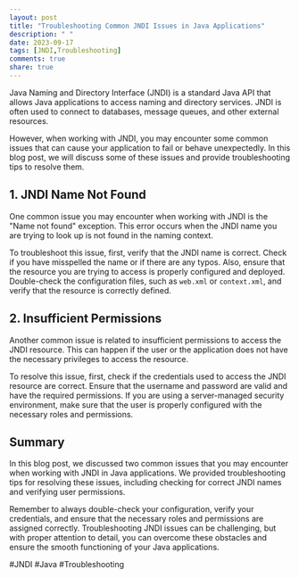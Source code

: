 ```yaml
---
layout: post
title: "Troubleshooting Common JNDI Issues in Java Applications"
description: " "
date: 2023-09-17
tags: [JNDI,Troubleshooting]
comments: true
share: true
---
```


Java Naming and Directory Interface (JNDI) is a standard Java API that allows Java applications to access naming and directory services. JNDI is often used to connect to databases, message queues, and other external resources.

However, when working with JNDI, you may encounter some common issues that can cause your application to fail or behave unexpectedly. In this blog post, we will discuss some of these issues and provide troubleshooting tips to resolve them.

## 1. JNDI Name Not Found

One common issue you may encounter when working with JNDI is the "Name not found" exception. This error occurs when the JNDI name you are trying to look up is not found in the naming context.

To troubleshoot this issue, first, verify that the JNDI name is correct. Check if you have misspelled the name or if there are any typos. Also, ensure that the resource you are trying to access is properly configured and deployed. Double-check the configuration files, such as `web.xml` or `context.xml`, and verify that the resource is correctly defined.

## 2. Insufficient Permissions

Another common issue is related to insufficient permissions to access the JNDI resource. This can happen if the user or the application does not have the necessary privileges to access the resource.

To resolve this issue, first, check if the credentials used to access the JNDI resource are correct. Ensure that the username and password are valid and have the required permissions. If you are using a server-managed security environment, make sure that the user is properly configured with the necessary roles and permissions.

## Summary

In this blog post, we discussed two common issues that you may encounter when working with JNDI in Java applications. We provided troubleshooting tips for resolving these issues, including checking for correct JNDI names and verifying user permissions.

Remember to always double-check your configuration, verify your credentials, and ensure that the necessary roles and permissions are assigned correctly. Troubleshooting JNDI issues can be challenging, but with proper attention to detail, you can overcome these obstacles and ensure the smooth functioning of your Java applications.

#JNDI #Java #Troubleshooting
